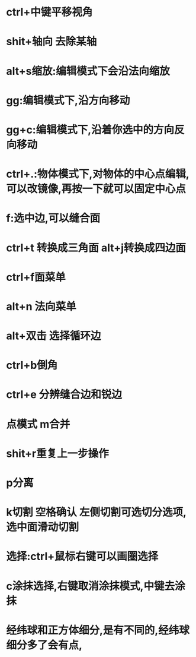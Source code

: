 # ctrl+中键平移视角

# shit+轴向 去除某轴

# alt+s缩放:编辑模式下会沿法向缩放

# gg:编辑模式下,沿方向移动

# gg+c:编辑模式下,沿着你选中的方向反向移动

# ctrl+.:物体模式下,对物体的中心点编辑,可以改镜像,再按一下就可以固定中心点

# f:选中边,可以缝合面

# ctrl+t 转换成三角面 alt+j转换成四边面

# ctrl+f面菜单

# alt+n 法向菜单

# alt+双击 选择循环边

# ctrl+b倒角

# ctrl+e 分辨缝合边和锐边

# 点模式 m合并

# shit+r重复上一步操作

# p分离

# k切割 空格确认 左侧切割可选切分选项,选中面滑动切割

# 选择:ctrl+鼠标右键可以画圈选择 

# c涂抹选择,右键取消涂抹模式,中键去涂抹

# 经纬球和正方体细分,是有不同的,经纬球细分多了会有点,
